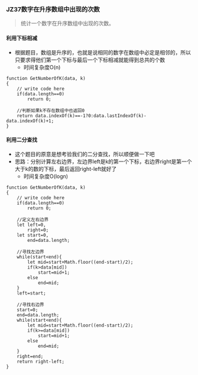 ### JZ37数字在升序数组中出现的次数
> 统计一个数字在升序数组中出现的次数。

#### 利用下标相减
- 根据题目，数组是升序的，也就是说相同的数字在数组中必定是相邻的，所以只要求得他们第一个下标与最后一个下标相减就能得到总共的个数
	- 时间复杂度O(n)

```
function GetNumberOfK(data, k)
{
    // write code here
    if(data.length==0)
        return 0;
    
    //判断如果k不存在数组中也返回0
    return data.indexOf(k)==-1?0:data.lastIndexOf(k)-data.indexOf(k)+1;
}
```

#### 利用二分查找
- 这个题目的原意是想考验我们的二分查找，所以顺便做一下吧
- 思路：分别计算左右边界，左边界left是k的第一个下标，右边界right是第一个大于k的数的下标，最后返回right-left就好了
	- 时间复杂度O(logn)

```
function GetNumberOfK(data, k)
{
    // write code here
    if(data.length==0)
        return 0;
    
    //定义左右边界
    let left=0,
        right=0;
    let start=0,
        end=data.length;
    
    //寻找左边界
    while(start<end){
        let mid=start+Math.floor((end-start)/2);
        if(k>data[mid])
            start=mid+1;
        else
            end=mid;
    }
    left=start;
    
    //寻找右边界
    start=0;
    end=data.length;
    while(start<end){
        let mid=start+Math.floor((end-start)/2);
        if(k>=data[mid])
            start=mid+1;
        else
            end=mid;
    }
    right=end;
    return right-left;
}
```
